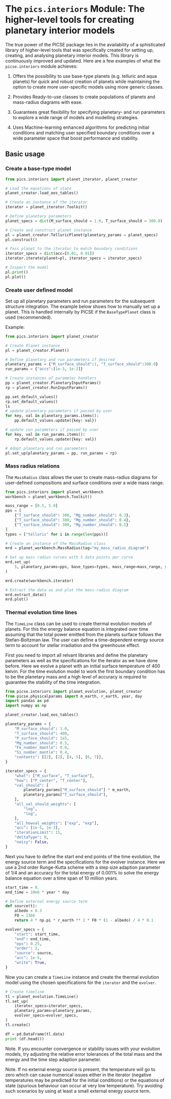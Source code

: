# The `pics.interiors` Module: The higher-level tools for creating planetary interior models

The true power of the PICSE package lies in the availability of a sphisticated library of higher-level tools that was specifically created for setting up, creating, and analysing planetary interior models. This library is continuously improved and updated. Here are a few examples of what the `picse.interiors` module achieves:

1. Offers the possibility to use base-type planets (e.g. telluric and aqua planets) for quick and robust creation of planets while maintaining the option to create more user-specific models using more generic classes.

2. Provides Ready-to-use classes to create populations of planets and mass-radius diagrams with ease.

3. Guarantees great flexibility for specifying planetary- and run parameters to explore a wide range of models and modelling strategies.

4. Uses Machine-learning enhanced algorithms for predicting initial conditions and matching user specified boundary conditions over a wide parameter space that boost performance and stability.

## Basic usage

### Create a base-type model

```python
from pics.interiors import planet_iterator, planet_creator

# Load the equations of state
planet_creator.load_eos_tables()

# Create an instance of the iterator
iterator = planet_iterator.Toolkit()

# Define planetary parameters
planet_specs = dict(M_surface_should = 1.0, T_surface_should = 300.0)

# Create and construct planet instance
pl = planet_creator.TelluricPlanet(planetary_params = planet_specs)
pl.construct()

# Pass planet to the iterator to match boundary conditions
iterator_specs = dict(acc=[0.01, 0.01])
iterator.iterate(planet=pl, iterator_specs = iterator_specs)

# Inspect the model
pl.print()
pl.plot()
```

### Create user defined model

Set up all planetary parameters and run parameters for the subsequent structure integration. The example below shows how to manually set up a planet. This is handled internally by PICSE if the `BaseTypePlanet` class is used (recommended).

Example:

```python
from pics.interiors import planet_creator

# Create Planet instance
pl = planet_creator.Planet()

# Define planetary and run parameters if desired
planetary_params = {"M_surface_should":1, "T_surface_should":300.0}
run_params = {"accs":[1e-3, 1e-2]}

# Create instances of parameter handlers
pp = planet_creator.PlanetaryInputParams()
rp = planet_creator.RunInputParams()

pp.set_default_values()
rp.set_default_values()
ls
# update planetary parameters if passed by user
for key, val in planetary_params.items():
    pp.default_values.update({key: val})

# update run parameters if passed by user
for key, val in run_params.items():
    rp.default_values.update({key: val})

# Adopt planetary and run parameters
pl.set_up(planetary_params = pp, run_params = rp)
```

### Mass radius relations

The `MassRadius` class allows the user to create mass-radius diagrams for user-defined compositions and surface conditions over a wide mass range.

```python
from pics.interiors import planet_workbench
workbench = planet_workbench.Toolkit()

mass_range = [0.5, 5.0]
pps = [
    {"T_surface_should": 300, "Mg_number_should": 0.3},
    {"T_surface_should": 300, "Mg_number_should": 0.4},
    {"T_surface_should": 300, "Mg_number_should": 0.5}
]
types = ["telluric" for i in range(len(pps))]

# Create an instance of the MassRadius class
mrd = planet_workbench.MassRadius(tag="my_mass_radius_diagram")

# Set up mass radius curves with 5 data points per curve
mrd.set_up(
    5, planetary_params=pps, base_types=types, mass_range=mass_range, sampling="log"
)

mrd.create(workbench.iterator)

# Extract the data as and plot the mass-radius diagram
mrd.extract_data()
mrd.plot()
```

### Thermal evolution time lines

The `TimeLine` class can be used to create thermal evolution models of planets. For this the energy balance equation is integrated over time assuming that the total power
emitted from the planets surface follows the Stefan-Boltzman law. The user can define a time-dependent energy source term to account for stellar irradiation and the greenhouse effect.

First you need to import all relvant libraries and define the planetary parameters as well as the specifications for the iterator as we have done before. Here we evolve a planet with an initial surface temperature of 400 kelvin. For the time evolution model to work the first boundary condition has to be the planetary mass and a high level of accuracy is required to guarantee the stability of the time integration.

```python
from picse.interiors import planet_evolution, planet_creator
from picse.physicalparams import m_earth, r_earth, year, day
import pandas as pd
import numpy as np

planet_creator.load_eos_tables()

planetary_params = {
    "M_surface_should": 1.0,
    "T_surface_should": 400,
    "P_surface_should": 1e5,
    "Mg_number_should": 0.5,
    "Fe_number_mantle": 0.0,
    "Si_number_mantle": 0.4,
    "contents": [[2], [2], [4, 5], [6, 7]],
}

iterator_specs = {
    "what": ["M_surface", "T_surface"],
    "how": ["P_center", "T_center"],
    "val_should": [
        planetary_params["M_surface_should"] * m_earth,
        planetary_params["T_surface_should"],
    ],
    "all_val_should_weights": [
        "log",
        "log",
    ],
    "all_howval_weights": ["exp", "exp"],
    "acc": [1e-5, 1e-3],
    "iterationLimit": 15,
    "deltaType": 0,
    "noisy": False,
}

```

Next you have to define the start end end points of the time evolution, the energy source term and the specifications for the evolver instance.
Here we use a 2nd order Runge-Kutta scheme with a step size adaption parameter of 1/4 and an accuracy for the total energy of 0.001% to solve the energy balance equation over a time span of 10 million years.

```python
start_time = 0.
end_time = 10e6 * year * day

# Define external energy source term
def source(t):
    albedo = 0.3
    F0 = 1366
    return 4 * np.pi * r_earth ** 2 * F0 * (1 - albedo) / 4 * 0.1

evolver_specs = {
    "start": start_time,
    "end": end_time,
    "eps": 0.25,
    "order": 2,
    "source": source,
    "acc": 1e-5,
    "write": True,
}
```

Now you can create a `TimeLine` instance and create the thermal evolution model using the chosen specifications for the `iterator` and the `evolver`.

```python
# Create timeline
tl = planet_evolution.TimeLine()
tl.set_up(
    iterator_specs=iterator_specs,
    planetary_params=planetary_params,
    evolver_specs=evolver_specs,
)
tl.create()

df = pd.DataFrame(tl.data)
print (df.head())
```

Note. If you encounter convergence or stability issues with your evolution models, try adjusting the relative error tolerances of the total mass and the energy and the time step adaption parameter.

Note. If no external energy source is present, the temperature will go to zero which can cause numerical issues either in the iterator (negative temperatures may be predicted for the initial conditions) or the equations of state (spurious behaviour can occur at very low temperature). Try avoiding such scenarios by using at least a small external energy source term.
